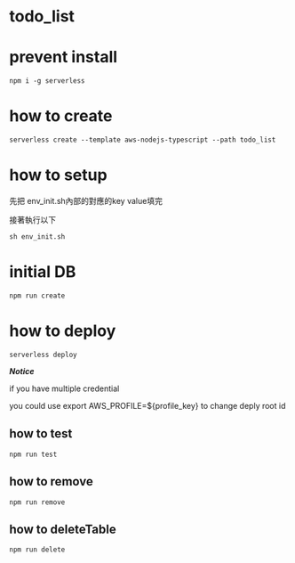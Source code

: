 # todo_list

# prevent install

```command
npm i -g serverless
```
# how to create

```command
serverless create --template aws-nodejs-typescript --path todo_list
```

# how to setup

先把 env_init.sh內部的對應的key value填完

接著執行以下
```command
sh env_init.sh
```
# initial DB 
```command
npm run create
```
# how to deploy

```command
serverless deploy
```

***Notice***

if you have multiple credential

you could use export AWS_PROFILE=${profile_key} to change deply root id

## how to test

```command
npm run test
```
## how to remove

```command
npm run remove
```
## how to deleteTable
```command
npm run delete
```